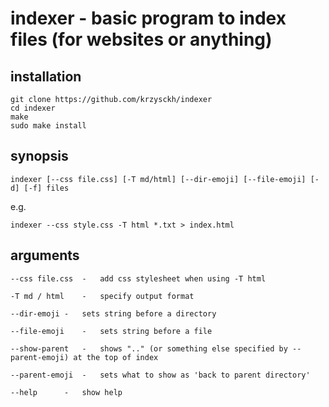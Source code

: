 # indexer - basic program to index files (for websites or anything)

## installation

```
git clone https://github.com/krzysckh/indexer
cd indexer
make
sudo make install
```

## synopsis

```
indexer [--css file.css] [-T md/html] [--dir-emoji] [--file-emoji] [-d] [-f] files 
```
e.g.
```
indexer --css style.css -T html *.txt > index.html
```
## arguments
```
--css file.css	-	add css stylesheet when using -T html

-T md / html	-	specify output format

--dir-emoji	-	sets string before a directory

--file-emoji	-	sets string before a file

--show-parent	-	shows ".." (or something else specified by --parent-emoji) at the top of index

--parent-emoji	-	sets what to show as 'back to parent directory'

--help		-	show help
```
